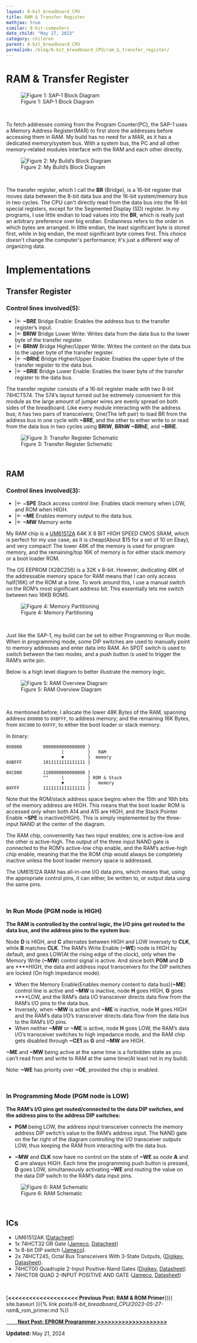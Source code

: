 ```yaml
---
layout: 8-bit_breadboard_CPU
title: RAM & Transfer Register
mathjax: true
similar: 8-bit-computers
date_child: "May 27, 2023"
category: children
parent: 8-bit_breadboard_CPU
permalink: /blog/8-bit_breadboard_CPU/ram_&_transfer_register/ 
---
```



# RAM & Transfer Register

<figure>
    <img src="{{ site.url }}{{ site.baseurl }}/assets/img/posts/8-bit_bb_cpu/ram_&_br/1.png" alt="Figure 1: SAP-1 Block Diagram">
    <figcaption>Figure 1: SAP-1 Block Diagram</figcaption>
</figure>
<br>



To fetch addresses coming from the Program Counter(PC), the SAP-1 uses a Memory Address Register(MAR) to first store the addresses before accessing them in RAM. My build has no need for a MAR, as it has a dedicated memory/system bus. With a system bus, the PC and all other memory-related modules interface with the RAM and each other directly.

<figure>
    <img src="{{ site.url }}{{ site.baseurl }}/assets/img/posts/8-bit_bb_cpu/ram_&_br/2.png" alt="Figure 2: My Build’s Block Diagram">
    <figcaption>Figure 2: My Build’s Block Diagram</figcaption>
</figure>
<br>

The transfer register, which I call the **BR** (Bridge), is a 16-bit register that moves data between the 8-bit data bus and the 16-bit system/memory bus in two cycles. The CPU can't directly read from the data bus into the 16-bit special registers, except for the Segmented Display (SD) register. In my programs, I use little endian to load values into the **BR**, which is really just an arbitrary preference over big endian. Endianness refers to the order in which bytes are arranged. In little endian, the least significant byte is stored first, while in big endian, the most significant byte comes first. This choice doesn't change the computer's performance; it's just a different way of organizing data.

# Implementations

## Transfer Register

### **Control lines involved(5):**

- \|← **~BRE**    Bridge Enable: Enables the address bus to the transfer register’s input.
- \|← **BRlW**  Bridge Lower Write: Writes data from the data bus to the lower byte of the transfer register.
- \|← **BRhW** Bridge Higher/Upper Write: Writes the content on the data bus to the upper byte of the transfer register.
- \|← **~BRhE**  Bridge Higher/Upper Enable: Enables the upper byte of the transfer register to the data bus.
- \|← **~BRlE**   Bridge Lower Enable: Enables the lower byte of the transfer register to the data bus.

The transfer register consists of a 16-bit register made with two 8-bit 74HCT574. The 574’s layout turned out be extremely convenient for this module as the large amount of jumper wires are evenly spread on both sides of the breadboard. Like every module interacting with the address bus; it has two pairs of transceivers; One(The left pair) to load BR from the address bus in one cycle with **~BRE**, and the other to either write to or read from the data bus in two cycles using **BRlW**, **BRhW  ~BRhE**, and **~BRlE**.

<figure>
    <img src="{{ site.url }}{{ site.baseurl }}/assets/img/posts/8-bit_bb_cpu/ram_&_br/3.png" alt="Figure 3: Transfer Register Schematic">
    <figcaption>Figure 3: Transfer Register Schematic</figcaption>
</figure>
<br>

## RAM

### **Control lines involved(3):**

- \|← ~**SPE**  Stack access control line: Enables stack memory when LOW, and ROM when HIGH.
- \|← **~ME**    Enables memory output to the data bus.
- \|← **~MW**   Memory write

My RAM chip is a [UM61512A](http://www.allcomponents.ru/umc/um61512ak15.htm) 64K X 8 BIT HIGH SPEED CMOS SRAM, which is perfect for my use case, as it is cheap(About $15 for a set of 10 on Ebay), and very compact! The lower 48K of the memory is used for program memory, and the remaining/top 16K of memory is for either stack memory or a boot loader ROM.

The OS EEPROM (X28C256) is a 32K x 8-bit. However, dedicating 48K of the addressable memory space for RAM means that I can only access half(16K) of the ROM at a time. To work around this, I use a manual switch on the ROM’s most significant address bit. This essentially lets me switch between two 16KB ROMS.

<figure>
    <img src="{{ site.url }}{{ site.baseurl }}/assets/img/posts/8-bit_bb_cpu/ram_&_br/4.png" alt="Figure 4: Memory Partitioning">
    <figcaption>Figure 4: Memory Partitioning</figcaption>
</figure>
<br>

Just like the SAP-1, my build can be set to either Programming or Run mode. When in programming mode, some DIP switches are used to manually point to memory addresses and enter data into RAM. An SPDT switch is used to switch between the two modes, and a push button is used to trigger the RAM’s write pin.

Below is a high level diagram to better illustrate the memory logic.

<figure>
    <img src="{{ site.url }}{{ site.baseurl }}/assets/img/posts/8-bit_bb_cpu/ram_&_br/5.png" alt="Figure 5: RAM Overview Diagram">
    <figcaption>Figure 5: RAM Overview Diagram</figcaption>
</figure>
<br>

As mentioned before; I allocate the lower 48K Bytes of the RAM, spanning address  `0X0000` to `0XBFFF`, to address memory; and the remaining 16K Bytes, from `0XC000` to `0XFFF`, to either the boot loader or stack memory.

In binary:

```
0X0000        0000000000000000 }
                     |         }   RAM
                     ▼         }  memory
0XBFFF        1011111111111111 }

0XC000        1100000000000000 }       
              ^^     |         } ROM & Stack
                     ▼         }   memory
0XFFF         1111111111111111 }
```

Note that the ROM/stack address space begins when the 15th and 16th bits of the memory address are HIGH. This means that the boot loader ROM is accessed only when both A14 and A15 are HIGH, and the Stack Pointer Enable **~SPE** is inactive(HIGH). This is simply implemented by the three-input NAND at the center of the diagram. 

The RAM chip, conveniently has two input enables; one is active-low and the other is active-high. The output of the three input NAND gate is connected to the ROM’s active-low chip enable, and the RAM’s active-high chip enable, meaning that the the ROM chip would always be completely inactive unless the boot loader memory space is addressed.

The UM61512A RAM has all-in-one I/O data pins, which means that, using the appropriate control pins, it can either, be written to, or output data using the same pins.

<br>

### In Run Mode (PGM node is HIGH)

**The RAM is controlled by the control logic, the I/O pins get routed to the data bus, and the address pins to the system bus:**

Node **D** is HIGH, and **C** alternates between HIGH and LOW inversely to **CLK**, while **B** matches **CLK**. The RAM’s Write Enable (**~WE**) node is HIGH by default, and goes LOW(At the rising edge of the clock), only when the Memory Write (**~MW**) control signal is active. And since both **PGM** and **D** are ****HIGH, the data and address input transceivers for the DIP switches are locked (On high impedance mode). 

- When the Memory Enable(Enables memory content to data bus)(**~ME**) control line is active and **~MW** is inactive, node **H** goes HIGH, **G** goes ****LOW, and the RAM’s data I/O transceiver directs data flow from the RAM’s I/O pins to the data bus.
- Inversely, when **~MW** is active and **~ME** is inactive, node **H** goes HIGH and the RAM’s data I/O’s transceiver directs data flow from the data bus to the RAM’s I/O pins.
- When neither **~MW** or **~ME** is active, node **H** goes LOW, the RAM’s data I/O’s transceiver switches to high impedance mode, and the RAM chip gets disabled through **~CE1** as **G** and **~MW** are HIGH.

**~ME** and **~MW** being active at the same time is a forbidden state as you can’t read from and write to RAM at the same time(At least not in my build).

Note:  **~WE** has priority over **~OE**, provided the chip is enabled.

<br>

### In Programming Mode (PGM node is LOW)

**The RAM’s I/O pins get routed/connected to the data DIP switches, and the address pins to the address DIP switches:**

- **PGM** being LOW, the address input transceiver connects the memory address DIP switch’s value to the RAM’s address input. The NAND gate on the far right of the diagram controlling the I/O transceiver outputs LOW, thus keeping the RAM from interacting with the data bus.

- **~MW** and **CLK** now have no control on the state of **~WE** as node **A** and **C** are always HIGH. Each time the programming push button is pressed, **D** goes LOW, simultaneously activating **~WE** and routing the value on the data DIP switch to the RAM’s data input pins.

<figure>
    <img src="{{ site.url }}{{ site.baseurl }}/assets/img/posts/8-bit_bb_cpu/ram_&_br/6.png" alt="Figure 6: RAM Schematic">
    <figcaption>Figure 6: RAM Schematic</figcaption>
</figure>
<br>


## ICs

- UM61512AK ([Datacheet](http://www.allcomponents.ru/umc/um61512ak15.htm))
- 1x 74HCT32 OR Gate  ([Jameco](https://www.jameco.com/webapp/wcs/stores/servlet/ProductDisplay?storeId=10001&langId=-1&catalogId=10001&pa=913299&productId=913299), [Datacheet](https://www.jameco.com/Jameco/Products/ProdDS/913299.pdf))
- 1x 8-bit DIP switch ([Jameco](https://www.jameco.com/z/206-8-JVP-Jameco-ValuePro-8-Position-DIP-Switch-Standard-Raised-Slide-SPST-DIP-16_38842.html)).
- 2x  74HCT245, Octal Bus Transceivers With 3-State Outputs, ([Digikey](https://www.digikey.com/en/products/detail/texas-instruments/CD74HCT245E/38454), [Datasheet](https://www.ti.com/general/docs/suppproductinfo.tsp?distId=10&gotoUrl=https%3A%2F%2Fwww.ti.com%2Flit%2Fgpn%2Fcd74hc245)).
- 74HCT00 Quadruple 2-Input Positive-Nand Gates ([Digikey](https://www.digikey.com/en/products/detail/texas-instruments/SN74HCT00N/277249), [Datasheet](https://www.ti.com/general/docs/suppproductinfo.tsp?distId=10&gotoUrl=https%3A%2F%2Fwww.ti.com%2Flit%2Fgpn%2Fsn74hct00))
- 74HCT08 QUAD 2-INPUT POSITIVE AND GATE ([Jameco](https://www.jameco.com/webapp/wcs/stores/servlet/ProductDisplay?langId=-1&storeId=10001&catalogId=10001&productId=44901), [Datasheet](https://www.jameco.com/Jameco/Products/ProdDS/44901FSC.pdf))

<br>

[**<<<<<<<<<<<<<<<<<<<< Previous Post: RAM & ROM Primer**]({{ site.baseurl }}{% link _posts/8-bit_breadboard_CPU/2023-05-27-ram_&_rom_primer.md %})

<a href="{{ site.baseurl }}{% link _posts/8-bit_breadboard_CPU/2023-05-27-eprom_programmer.md %}"><span class="wide-space"></span><span class="wide-space"></span>&nbsp;&nbsp;&nbsp;&nbsp;&nbsp;&nbsp;&nbsp;&nbsp;**Next Post: EPROM Programmer     >>>>>>>>>>>>>>>>>>>>**</a>

<i class="fas fa-calendar-alt"></i> <span style="font-size: 15px; font-weight: bolder;">Updated:  </span><time>May 21, 2024</time>